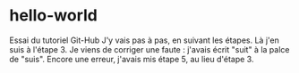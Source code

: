 # hello-world
Essai du tutoriel Git-Hub
J'y vais pas à pas, en suivant les étapes.
Là j'en suis à l'étape 3.
Je viens de corriger une faute : j'avais écrit "suit" à la palce de "suis".
Encore une erreur, j'avais mis étape 5, au lieu d'étape 3.
